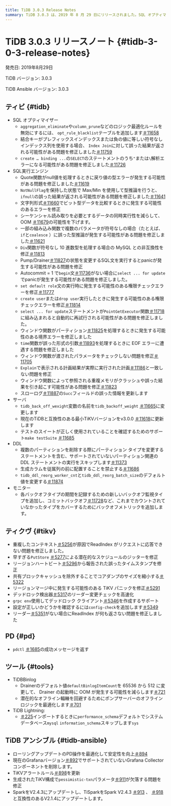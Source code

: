 ```yaml
---
title: TiDB 3.0.3 Release Notes
summary: TiDB 3.0.3 は、2019 年 8 月 29 日にリリースされました。SQL オプティマイザー、SQL 実行エンジン、サーバー、DDL、モニター、TiKV、PD、TiDB Binlog、 TiDB Lightning、および TiDB Ansible のさまざまな修正と更新が含まれています。注目すべき修正には、誤った結果、型エラー、panic発生、および権限チェック エラーに関する問題が含まれます。また、このリリースでは、PD 操作の最適化、サポートされていない Grafana Collector コンポーネントの削除、および TiKV アラート ルールの更新も行われています。さらに、TiDB Ansible は Spark V2.4.3 および TiSpark V2.1.4 をサポートするようになりました。
---
```


# TiDB 3.0.3 リリースノート {#tidb-3-0-3-release-notes}

発売日: 2019年8月29日

TiDB バージョン: 3.0.3

TiDB Ansible バージョン: 3.0.3

## ティビ {#tidb}

-   SQL オプティマイザー
    -   `aggregation_eliminate`や`column_prune`などのロジック最適化ルールを無効にするには、 `opt_rule_blacklist`テーブルを追加します[＃11658](https://github.com/pingcap/tidb/pull/11658)
    -   結合キーがプレフィックスインデックスまたは負の値に等しい符号なしインデックス列を使用する場合、 `Index Join`に対して誤った結果が返される可能性がある問題を修正しました[＃11759](https://github.com/pingcap/tidb/pull/11759)
    -   `create … binding ...`の`SELECT`のステートメントのうち`"`または`\`解析エラーになる可能性がある問題を修正しました[＃11726](https://github.com/pingcap/tidb/pull/11726)
-   SQL実行エンジン
    -   Quote関数がnull値を処理するときに戻り値の型エラーが発生する可能性がある問題を修正しました[＃11619](https://github.com/pingcap/tidb/pull/11619)
    -   `NotNullFlag`を保持した状態で Max/Min を使用して型推論を行うと、 `ifnull`の誤った結果が返される可能性がある問題を修正しました[＃11641](https://github.com/pingcap/tidb/pull/11641)
    -   文字列形式[＃11660](https://github.com/pingcap/tidb/pull/11660)でビット型データを比較するときに発生する可能性のあるエラーを修正
    -   シーケンシャル読み取りを必要とするデータの同時実行性を減らして、OOM [＃11679](https://github.com/pingcap/tidb/pull/11679)の可能性を下げます。
    -   一部の組み込み関数で複数のパラメータが符号なしの場合（たとえば、 `if`と`coalesce` ）に誤った型推論が発生する可能性がある問題を修正しました[＃11621](https://github.com/pingcap/tidb/pull/11621)
    -   `Div`関数が符号なし 10 進数型を処理する場合の MySQL との非互換性を修正[＃11813](https://github.com/pingcap/tidb/pull/11813)
    -   Pump/Drainer[＃11827](https://github.com/pingcap/tidb/pull/11827)の状態を変更するSQL文を実行するとpanicが発生する可能性がある問題を修正
    -   Autocommit = 1 で`begin`文[＃11736](https://github.com/pingcap/tidb/pull/11736)がない場合に`select ... for update`でpanicが発生する可能性がある問題を修正しました。
    -   `set default role`文の実行時に発生する可能性のある権限チェックエラーを修正[＃11777](https://github.com/pingcap/tidb/pull/11777)
    -   `create user`または`drop user`実行したときに発生する可能性のある権限チェックエラーを修正[＃11814](https://github.com/pingcap/tidb/pull/11814)
    -   `select ... for update`ステートメントが`PointGetExecutor`関数[＃11718](https://github.com/pingcap/tidb/pull/11718)に組み込まれると自動的に再試行される可能性がある問題を修正しました。
    -   ウィンドウ関数がパーティション[＃11825](https://github.com/pingcap/tidb/pull/11825)を処理するときに発生する可能性のある境界エラーを修正しました
    -   `time`関数が誤った形式の引数[＃11893](https://github.com/pingcap/tidb/pull/11893)を処理するときに EOF エラーに遭遇する問題を修正しました
    -   ウィンドウ関数が渡されたパラメータをチェックしない問題を修正[＃11705](https://github.com/pingcap/tidb/pull/11705)
    -   `Explain`で表示される計画結果が実際に実行された計画[＃11186](https://github.com/pingcap/tidb/pull/11186)と一致しない問題を修正
    -   ウィンドウ関数によって参照される重複メモリがクラッシュや誤った結果を引き起こす可能性がある問題を修正[＃11823](https://github.com/pingcap/tidb/pull/11823)
    -   スローログ[＃11887](https://github.com/pingcap/tidb/pull/11887)の`Succ`フィールドの誤った情報を更新します
-   サーバ
    -   `tidb_back_off_wexight`変数の名前を`tidb_backoff_weight` [＃11665](https://github.com/pingcap/tidb/pull/11665)に変更します
    -   現在のTiDBと互換性のある最小TiKVバージョンをv3.0.0 [＃11618](https://github.com/pingcap/tidb/pull/11618)に更新します
    -   テストのスイートが正しく使用されていることを確認するためのサポート`make testSuite` [＃11685](https://github.com/pingcap/tidb/pull/11685)
-   DDL
    -   複数のパーティションを削除する際にパーティション タイプを変更するステートメントを含む、サポートされていないパーティション関連の DDL ステートメントの実行をスキップします[＃11373](https://github.com/pingcap/tidb/pull/11373)
    -   生成カラムを従属列の前に配置することを禁止する[＃11686](https://github.com/pingcap/tidb/pull/11686)
    -   `tidb_ddl_reorg_worker_cnt`と`tidb_ddl_reorg_batch_size`のデフォルト値を変更する[＃11874](https://github.com/pingcap/tidb/pull/11874)
-   モニター
    -   各バックオフタイプの期間を記録するための新しいバックオフ監視タイプを追加し、コミットバックオフ[＃11728](https://github.com/pingcap/tidb/pull/11728)など、これまでカウントされていなかったタイプをカバーするためにバックオフメトリックを追加します。

## ティクヴ {#tikv}

-   重複したコンテキスト[＃5256](https://github.com/tikv/tikv/pull/5256)が原因でReadIndex がリクエストに応答できない問題を修正しました。
-   早すぎる`PutStore` [＃5277](https://github.com/tikv/tikv/pull/5277)による潜在的なスケジュールのジッターを修正
-   リージョンハートビート[＃5296](https://github.com/tikv/tikv/pull/5296)から報告された誤ったタイムスタンプを修正
-   共有ブロックキャッシュを除外することでコアダンプのサイズを縮小する[＃5322](https://github.com/tikv/tikv/pull/5322)
-   リージョンマージ中に発生する可能性のある TiKV パニックを修正[＃5291](https://github.com/tikv/tikv/pull/5291)
-   デッドロック検出器[＃5317](https://github.com/tikv/tikv/pull/5317)のリーダー変更チェックを高速化
-   `grpc env`使用してデッドロック クライアント[＃5346](https://github.com/tikv/tikv/pull/5346)を作成するサポート
-   設定が正しいかどうかを確認するには`config-check`を追加します[＃5349](https://github.com/tikv/tikv/pull/5349)
-   リーダー[＃5351](https://github.com/tikv/tikv/pull/5351)がない場合にReadIndex が何も返さない問題を修正しました

## PD {#pd}

-   `pdctl` [＃1685](https://github.com/pingcap/pd/pull/1685)の成功メッセージを返す

## ツール {#tools}

-   TiDBBinlog
    -   Drainerのデフォルト値`defaultBinlogItemCount`を 65536 から 512 に変更して、 Drainer の起動時に OOM が発生する可能性を減らします[＃721](https://github.com/pingcap/tidb-binlog/pull/721)
    -   潜在的なオフライン輻輳を回避するためにポンプサーバーのオフラインロジックを最適化します[＃701](https://github.com/pingcap/tidb-binlog/pull/701)
-   TiDB Lightning:
    -   [＃225](https://github.com/pingcap/tidb-lightning/pull/225)インポートするときに`performance_schema`デフォルトでシステムデータベース`mysql` `information_schema`スキップします`sys`

## TiDB アンシブル {#tidb-ansible}

-   ローリングアップデートのPD操作を最適化して安定性を向上[＃894](https://github.com/pingcap/tidb-ansible/pull/894)
-   現在のGrafanaバージョン[＃892](https://github.com/pingcap/tidb-ansible/pull/892)でサポートされていないGrafana Collectorコンポーネントを削除します。
-   TiKVアラートルール[＃898](https://github.com/pingcap/tidb-ansible/pull/898)を更新
-   生成されたTiKV構成で`pessimistic-txn`パラメータ[＃911](https://github.com/pingcap/tidb-ansible/pull/911)が欠落する問題を修正
-   SparkをV2.4.3にアップデートし、TiSparkをSpark V2.4.3 [＃913](https://github.com/pingcap/tidb-ansible/pull/913) 、 [＃918](https://github.com/pingcap/tidb-ansible/pull/918)と互換性のあるV2.1.4にアップデートします。
